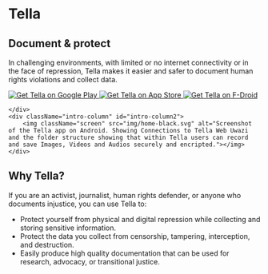 <div className="section" id="intro">
    <div className="intro-column" id="intro-column1">
        <h1>Tella</h1>
        <h2>Document & protect</h2>
        <p>In challenging environments, with limited or no internet connectivity or in the face of repression, Tella makes it easier and safer to document human rights violations and collect data.</p>
        <div className="download">
            <a href="https://play.google.com/store/apps/details?id=org.hzontal.tella" target="_blank">
                <img className="badge" src="img/google-play-badge.png" alt="Get Tella on Google Play"/>
            </a>
            <a href="https://apps.apple.com/us/app/tella-document-protect/id1598152580" target="_blank">
                <img className="badge" src="img/app-store-badge.svg" id="apple-store-badge" alt="Get Tella on App Store"/>
            </a>
            <a href="https://f-droid.org/packages/org.hzontal.tellaFOSS">
                <img className="badge" src="https://fdroid.gitlab.io/artwork/badge/get-it-on.png" alt="Get Tella on F-Droid" />
            </a>
        </div>
        
        
    </div>
    <div className="intro-column" id="intro-column2">
        <img className="screen" src="img/home-black.svg" alt="Screenshot of the Tella app on Android. Showing Connections to Tella Web Uwazi and the folder structure showing that within Tella users can record and save Images, Videos and Audios securely and encripted."></img>
    </div>

</div>

<div className="section">
    <h2>Why Tella?</h2>
    <p>If you are an activist, journalist, human rights defender, or anyone who documents injustice, you can use Tella to:</p>
    <ul>
        <li><span className="emphasis">Protect yourself</span> from physical and digital repression while collecting and storing sensitive information.</li>
        <li><span className="emphasis">Protect the data you collect</span> from censorship, tampering, interception, and destruction.</li>
        <li><span className="emphasis">Easily produce high quality documentation</span> that can be used for research, advocacy, or transitional justice.</li>
    </ul>
    
</div>
